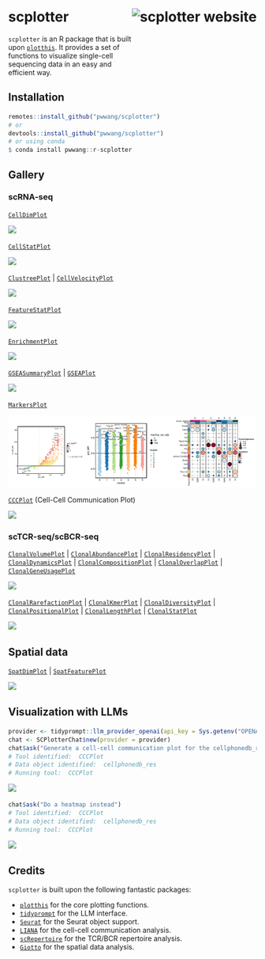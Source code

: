 # scplotter <a href="https://pwwang.github.io/scplotter/"><img src="man/figures/logo.png" align="right" height="139" alt="scplotter website" /></a>

`scplotter` is an R package that is built upon [`plotthis`][1]. It provides a set of functions to visualize single-cell sequencing data in an easy and efficient way.

## Installation

```r
remotes::install_github("pwwang/scplotter")
# or
devtools::install_github("pwwang/scplotter")
# or using conda
$ conda install pwwang::r-scplotter
```

## Gallery

### scRNA-seq

[`CellDimPlot`][3]

![](./man/figures/celldimplot.png)

[`CellStatPlot`][4]

![](./man/figures/cellstatplot.png)

[`ClustreePlot`][5] | [`CellVelocityPlot`][2]

![](./man/figures/clustreeplot.png)

[`FeatureStatPlot`][6]

![](./man/figures/featurestatplot.png)

[`EnrichmentPlot`][7]

![](./man/figures/enrichmentplot.png)

[`GSEASummaryPlot`][8] | [`GSEAPlot`][8]

![](./man/figures/gseaplot.png)

[`MarkersPlot`][9]

![](./man/figures/volcanoplot.png)

[`CCCPlot`][10] (Cell-Cell Communication Plot)

![](./man/figures/cccplot.png)

### scTCR-seq/scBCR-seq

[`ClonalVolumePlot`][11] | [`ClonalAbundancePlot`][12] | [`ClonalResidencyPlot`][13] | [`ClonalDynamicsPlot`][22] | [`ClonalCompositionPlot`][14] | [`ClonalOverlapPlot`][15] | [`ClonalGeneUsagePlot`][16]

![](./man/figures/clonalstat.png)

[`ClonalRarefactionPlot`][17] | [`ClonalKmerPlot`][18] | [`ClonalDiversityPlot`][19] | [`ClonalPositionalPlot`][20] | [`ClonalLengthPlot`][29] | [`ClonalStatPlot`][30]

![](./man/figures/clonaldiv.png)

## Spatial data

[`SpatDimPlot`][23] | [`SpatFeaturePlot`][24]

![](./man/figures/spatialplot.png)

## Visualization with LLMs

```r
provider <- tidyprompt::llm_provider_openai(api_key = Sys.getenv("OPENAI_API_KEY"))
chat <- SCPlotterChat$new(provider = provider)
chat$ask("Generate a cell-cell communication plot for the cellphonedb_res data.")
# Tool identified:  CCCPlot
# Data object identified:  cellphonedb_res
# Running tool:  CCCPlot
```

![](./man/figures/scplotter-chat1.png)

```r
chat$ask("Do a heatmap instead")
# Tool identified:  CCCPlot
# Data object identified:  cellphonedb_res
# Running tool:  CCCPlot
```

![](./man/figures/scplotter-chat2.png)

## Credits

`scplotter` is built upon the following fantastic packages:

- [`plotthis`][1] for the core plotting functions.
- [`tidyprompt`][21] for the LLM interface.
- [`Seurat`][25] for the Seurat object support.
- [`LIANA`][26] for the cell-cell communication analysis.
- [`scRepertoire`][27] for the TCR/BCR repertoire analysis.
- [`Giotto`][28] for the spatial data analysis.


[1]: https://github.com/pwwang/plotthis
[2]: https://pwwang.github.io/scplotter/reference/CellVelocityPlot.html
[3]: https://pwwang.github.io/scplotter/reference/CellDimPlot.html
[4]: https://pwwang.github.io/scplotter/reference/CellStatPlot.html
[5]: https://pwwang.github.io/scplotter/reference/ClustreePlot.html
[6]: https://pwwang.github.io/scplotter/reference/FeatureStatPlot.html
[7]: https://pwwang.github.io/scplotter/reference/EnrichmentPlot.html
[8]: https://pwwang.github.io/plotthis/reference/gsea.html
[9]: https://pwwang.github.io/scplotter/reference/MarkersPlot.html
[10]: https://pwwang.github.io/scplotter/reference/CCCPlot.html
[11]: https://pwwang.github.io/scplotter/reference/ClonalVolumePlot.html
[12]: https://pwwang.github.io/scplotter/reference/ClonalAbundancePlot.html
[13]: https://pwwang.github.io/scplotter/reference/ClonalResidencyPlot.html
[14]: https://pwwang.github.io/scplotter/reference/ClonalCompositionPlot.html
[15]: https://pwwang.github.io/scplotter/reference/ClonalOverlapPlot.html
[16]: https://pwwang.github.io/scplotter/reference/ClonalGeneUsagePlot.html
[17]: https://pwwang.github.io/scplotter/reference/ClonalRarefactionPlot.html
[18]: https://pwwang.github.io/scplotter/reference/ClonalKmerPlot.html
[19]: https://pwwang.github.io/scplotter/reference/ClonalDiversityPlot.html
[20]: https://pwwang.github.io/scplotter/reference/ClonalPositionalPlot.html
[21]: https://github.com/tjarkvandemerwe/tidyprompt
[22]: https://pwwang.github.io/scplotter/reference/ClonalDynamicsPlot.html
[23]: https://pwwang.github.io/scplotter/reference/SpatDimPlot.html
[24]: https://pwwang.github.io/scplotter/reference/SpatFeaturePlot.html
[25]: https://satijalab.org/seurat/
[26]: https://github.com/saezlab/liana-py
[27]: https://github.com/BorchLab/scRepertoire
[28]: https://drieslab.github.io/Giotto_website/
[29]: https://pwwang.github.io/scplotter/reference/ClonalLengthPlot.html
[30]: https://pwwang.github.io/scplotter/reference/ClonalStatPlot.html
